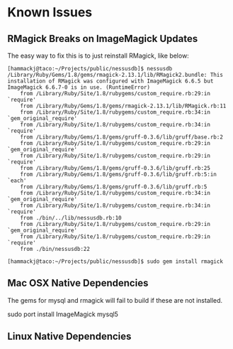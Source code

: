 # Known Issues

## RMagick Breaks on ImageMagick Updates
The easy way to fix this is to just reinstall RMagick, like below:

	[hammackj@taco:~/Projects/public/nessusdb]$ nessusdb 
	/Library/Ruby/Gems/1.8/gems/rmagick-2.13.1/lib/RMagick2.bundle: This installation of RMagick was configured with ImageMagick 6.6.5 but ImageMagick 6.6.7-0 is in use. (RuntimeError)
		from /Library/Ruby/Site/1.8/rubygems/custom_require.rb:29:in `require'
		from /Library/Ruby/Gems/1.8/gems/rmagick-2.13.1/lib/RMagick.rb:11
		from /Library/Ruby/Site/1.8/rubygems/custom_require.rb:34:in `gem_original_require'
		from /Library/Ruby/Site/1.8/rubygems/custom_require.rb:34:in `require'
		from /Library/Ruby/Gems/1.8/gems/gruff-0.3.6/lib/gruff/base.rb:2
		from /Library/Ruby/Site/1.8/rubygems/custom_require.rb:29:in `gem_original_require'
		from /Library/Ruby/Site/1.8/rubygems/custom_require.rb:29:in `require'
		from /Library/Ruby/Gems/1.8/gems/gruff-0.3.6/lib/gruff.rb:25
		from /Library/Ruby/Gems/1.8/gems/gruff-0.3.6/lib/gruff.rb:5:in `each'
		from /Library/Ruby/Gems/1.8/gems/gruff-0.3.6/lib/gruff.rb:5
		from /Library/Ruby/Site/1.8/rubygems/custom_require.rb:34:in `gem_original_require'
		from /Library/Ruby/Site/1.8/rubygems/custom_require.rb:34:in `require'
		from ./bin/../lib/nessusdb.rb:10
		from /Library/Ruby/Site/1.8/rubygems/custom_require.rb:29:in `gem_original_require'
		from /Library/Ruby/Site/1.8/rubygems/custom_require.rb:29:in `require'
		from ./bin/nessusdb:22

	[hammackj@taco:~/Projects/public/nessusdb]$ sudo gem install rmagick
	
## Mac OSX Native Dependencies
The gems for mysql and rmagick will fail to build if these are not installed.

sudo port install ImageMagick mysql5

## Linux Native Dependencies
